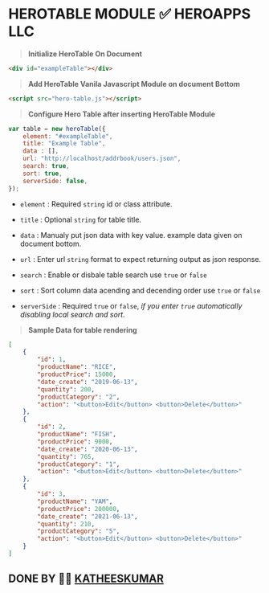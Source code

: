  # HEROTABLE MODULE ✅ HEROAPPS LLC

> **Initialize HeroTable On Document**

```html
<div id="exampleTable"></div>
```
> **Add HeroTable Vanila Javascript Module on document Bottom**

```html
<script src="hero-table.js"></script>
```
> **Configure Hero Table after inserting HeroTable Module**

```js
var table = new heroTable({
    element: "#exampleTable",
    title: "Example Table",
    data : [],
    url: "http://localhost/addrbook/users.json",
    search: true,
    sort: true,
    serverSide: false,
});
```

 -  `element` : Required `string` id or class attribute.

 -  `title` : Optional `string` for table title.

 -  `data` : Manualy put json data with key value. example data given on document bottom. 

 -  `url` : Enter url `string` format to expect returning output as json response.

 -  `search` : Enable or disbale table search use `true` or `false`

 -  `sort` : Sort column data acending and decending order use `true` or `false`

 -  `serverSide` : Required `true` or `false`, *if you enter `true` automatically disabling local search and sort.*


> **Sample Data for table rendering**

```json
[
    {
        "id": 1,
        "productName": "RICE",
        "productPrice": 15000,
        "date_create": "2019-06-13",
        "quantity": 200,
        "productCategory": "2",
        "action": "<button>Edit</button> <button>Delete</button>"
    },
    {
        "id": 2,
        "productName": "FISH",
        "productPrice": 9000,
        "date_create": "2020-06-13",
        "quantity": 765,
        "productCategory": "1",
        "action": "<button>Edit</button> <button>Delete</button>"
    },
    {
        "id": 3,
        "productName": "YAM",
        "productPrice": 200000,
        "date_create": "2021-06-13",
        "quantity": 210,
        "productCategory": "5",
        "action": "<button>Edit</button> <button>Delete</button>"
    }
]
```

 ## DONE BY 👨‍💻 [KATHEESKUMAR](mailto:katheeskumar@outlook.com)
